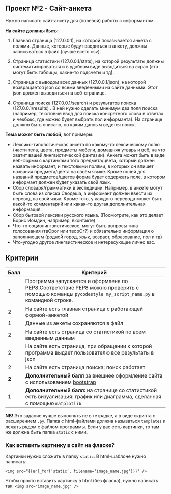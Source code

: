 ## Проект №2 - Сайт-анкета

Нужно написать сайт-анкету для (полевой) работы с информантом. 

**На сайте должны быть:**

1) Главная страница (127.0.0.1), на которой показывается анкета с полями. 
Данные, которые будут вводиться в анкету, должны записываться в файл (лучше всего csv).

2) Страница статистики (127.0.0.1/stats), на которой результаты должны систематизироваться и в удобном виде выводиться 
на экран (это могут быть таблицы, какие-то подсчеты и тд).

3) Страница с выводом всех данных (127.0.0.1/json), на которой возвращается json со всеми введенными на сайте данными. Этот json должен выводиться на веб-странице.

4) Страница поиска (127.0.0.1/search) и результатов поиска (127.0.0.1/results) . 
В ней нужно сделать минимум два поля поиска (например, текстовый ввод для поиска конкретного слова в ответах и чекбокс, где можно будет выбрать пол информанта). На странице должно быть описано, по каким данным ведется поиск.

**Тема может быть любой**, вот примеры:

- Лексико-типологическая анкета по какому-то лексическому полю (части тела, цвета, предметы мебели, домашняя утварь и всё, на что хватит вашей лингвистической фантазии). Анкета может быть в виде веб-формы с картинками того предмета/цвета, который должен назвать информант, и текстовыми полями, в которых он впишет названия предмета/цвета на своём языке. Кроме полей для названий предметов/цветов форма будет содержать поле, в котором информант должен будет указать свой язык.
- Сбор словаря/грамматики в экспедиции. Например, в анкете могут быть слова из списка Сводеша, а информант должен ввести их перевод на свой язык. Кроме того, у каждого перевода может быть какой-то комментарий или какая-то другая дополнительная информация. 
- Сбор бытовой лексики русского языка. (Посмотрите, как это делает Борис Иомдин, например, вконтакте)
- Что-то социолингвистическое, могут быть вопросы типа голосования (твОрог или творОг?) и обязательно информация о заполняющем (родной город, язык, возраст, образование, пол и тд)
- Что-угодно другое лингвистическое и интересующее лично вас.

## Критерии

|Балл|Критерий|
|----|--------|
|1|Программа запускается и оформлена по PEP8.Соответствие PEP8 можно проверить с помощью команды `pycodestyle my_script_name.py` в командной строке.|
|2|На сайте есть главная страница с работающей формой-анкетой|
|1|Данные из анкеты сохраняются в файл|
|2|На сайте есть страница со статистикой по всем введенным данным|
|2|На сайте есть страница, при обращении к которой программа выдает пользователю все результаты в json|
|2|На сайте есть страница поиска; поиск работает|
|**2**|**Дополнительный балл** за внешнее оформление сайта с  использованием [bootstrap](https://www.w3schools.com/booTsTrap/default.asp)|
|**1**|**Дополнительный балл:** на странице со статистикой есть визуализация: график или диаграмма, сделанная с помощью `matplotlib`|

**NB!** Это задание лучше выполнять не в тетрадке, а в виде скрипта с расширением `.py`. Папка с html-файлами должна называться `templates` и лежать рядом с файлом программы. Если у вас есть картинки, то там же должна быть папка `static` с ними.

### Как вставить картинку в сайт на фласке?

Картинки нужно сложить в папку `static`. В html-шаблоне нужно написать:

   `<img src="{{url_for('static', filename='image_name.jpg')}}" />`
   
Чтобы просто вставить картинку в html (без фласка), нужно написать так:
   `<img src="image_name.jpg" />`
